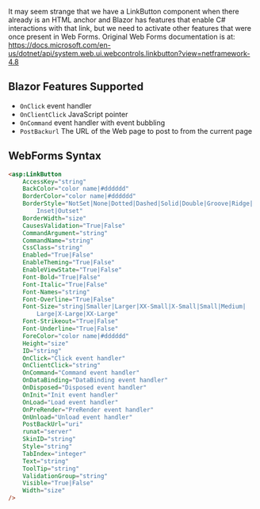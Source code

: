 It may seem strange that we have a LinkButton component when there already is an HTML anchor and Blazor has features that enable C# interactions with that link, but we need to activate other features that were once present in Web Forms.  Original Web Forms documentation is at:  https://docs.microsoft.com/en-us/dotnet/api/system.web.ui.webcontrols.linkbutton?view=netframework-4.8

## Blazor Features Supported

- `OnClick` event handler
- `OnClientClick` JavaScript pointer
- `OnCommand` event handler with event bubbling
- `PostBackurl` The URL of the Web page to post to from the current page

## WebForms Syntax

```html
<asp:LinkButton
    AccessKey="string"
    BackColor="color name|#dddddd"
    BorderColor="color name|#dddddd"
    BorderStyle="NotSet|None|Dotted|Dashed|Solid|Double|Groove|Ridge|
        Inset|Outset"
    BorderWidth="size"
    CausesValidation="True|False"
    CommandArgument="string"
    CommandName="string"
    CssClass="string"
    Enabled="True|False"
    EnableTheming="True|False"
    EnableViewState="True|False"
    Font-Bold="True|False"
    Font-Italic="True|False"
    Font-Names="string"
    Font-Overline="True|False"
    Font-Size="string|Smaller|Larger|XX-Small|X-Small|Small|Medium|
        Large|X-Large|XX-Large"
    Font-Strikeout="True|False"
    Font-Underline="True|False"
    ForeColor="color name|#dddddd"
    Height="size"
    ID="string"
    OnClick="Click event handler"
    OnClientClick="string"
    OnCommand="Command event handler"
    OnDataBinding="DataBinding event handler"
    OnDisposed="Disposed event handler"
    OnInit="Init event handler"
    OnLoad="Load event handler"
    OnPreRender="PreRender event handler"
    OnUnload="Unload event handler"
    PostBackUrl="uri"
    runat="server"
    SkinID="string"
    Style="string"
    TabIndex="integer"
    Text="string"
    ToolTip="string"
    ValidationGroup="string"
    Visible="True|False"
    Width="size"
/>
```

